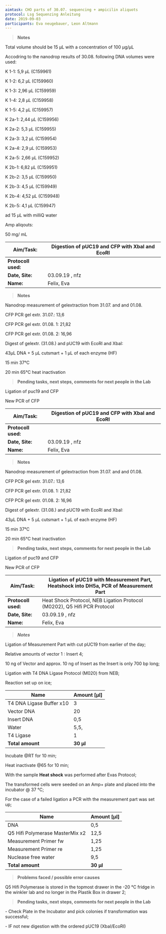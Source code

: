 ```yaml
---
aimtask: CHO parts of 30.07. sequencing + ampicilin aliquots
protocol: Lsg Sequenzing Anleitung
date: 2019-09-03 
participants: Eva neugebauer, Leon Altmann
---
```


> **Notes**



Total volume should be 15 µL with a concentration of 100 µg/µL



Accodring to the nanodrop results of 30.08. following DNA volumes were used: 



K 1-1: 5,9 µL (C159961)

K 1-2: 6,2 µL (C159960)

K 1-3: 2,96 µL (C159959)

K 1-4: 2,8 µL (C159958)

K 1-5: 4,2 µL (C159957)

K 2a-1: 2,44 µL (C159956)

K 2a-2: 5,3 µL (C159955)

K 2a-3: 3,2 µL (C159954)

K 2a-4: 2,9 µL (C159953)

K 2a-5: 2,66 µL (C159952)

K 2b-1: 6,82 µL (C159951)

K 2b-2: 3,5 µL (C159950)

K 2b-3: 4,5 µL (C159949)

K 2b-4: 4,52 µL (C159948)

K 2b-5: 4,1 µL (C159947)



ad 15 µL with milliQ water



Amp aliqouts:

50 mg/ mL



| **Aim/Task:**       | Digestion of pUC19 and CFP with Xbal and EcoRI |
| ------------------- | ---------------------------------------------- |
| **Protocoll used:** |                                                |
| **Date, Site:**     | 03.09.19 , nfz                                 |
| **Name:**           | Felix, Eva                                     |



> **Notes**

Nanodrop measurement of gelextraction from 31.07. and and 01.08. 

CFP PCR gel extr. 31.07.: 13,6

CFP PCR gel extr. 01.08. 1: 21,82

CFP PCR gel extr. 01.08. 2: 16,96



Digest of gelextr. (31.08.) and pUC19 with EcoRI and XbaI: 

43µL DNA + 5 µL cutsmart + 1 µL of each enzyme (HF)



15 min 37°C

20 min 65°C heat inactivation

> **Pending tasks, next steps, comments for next people in the Lab**





Ligation of puc19 and CFP

New PCR of CFP



| **Aim/Task:**       | Digestion of pUC19 and CFP with Xbal and EcoRI |
| ------------------- | ---------------------------------------------- |
| **Protocoll used:** |                                                |
| **Date, Site:**     | 03.09.19 , nfz                                 |
| **Name:**           | Felix, Eva                                     |



> **Notes**

Nanodrop measurement of gelextraction from 31.07. and and 01.08. 

CFP PCR gel extr. 31.07.: 13,6

CFP PCR gel extr. 01.08. 1: 21,82

CFP PCR gel extr. 01.08. 2: 16,96



Digest of gelextr. (31.08.) and pUC19 with EcoRI and XbaI: 

43µL DNA + 5 µL cutsmart + 1 µL of each enzyme (HF)



15 min 37°C

20 min 65°C heat inactivation

> **Pending tasks, next steps, comments for next people in the Lab**





Ligation of puc19 and CFP

New PCR of CFP



| **Aim/Task:**       | Ligation of pUC19 with Measurement Part, Heatshock into DH5a, PCR of Measurement Part |
| ------------------- | ------------------------------------------------------------ |
| **Protocoll used:** | Heat Shock Protocol, NEB Ligation Protocol (M0202), Q5 Hifi PCR Protocol |
| **Date, Site:**     | 03.09.19 , nfz                                               |
| **Name:**           | Felix, Eva                                                   |



> ***Notes***



Ligation of Measurement Part with cut pUC19 from earlier of the day;

Relative amounts of vector 1 : Insert 4;

10 ng of Vector and approx. 10 ng of Insert as the Insert is only 700 bp long;

Ligation with T4 DNA Ligase Protocol (M020) from NEB;

Reaction set up on ice;



| **Name**                 | **Amount [µl]** |
| ------------------------ | --------------- |
| T4 DNA Ligase Buffer x10 | 3               |
| Vector DNA               | 20              |
| Insert DNA               | 0,5             |
| Water                    | 5,5,            |
| T4 Ligase                | 1               |
| **Total amount**         | **30 µl**       |



Incubate @RT for 10 min;

Heat inactivate @65 for 10 min;



With the sample **Heat shock** was performed after Evas Protocol; 

The transformed cells were seeded on an Amp+ plate and placed into the incubator @ 37 °C;



For the case of a failed ligation a PCR with the measurement part was set up;



| **Name**                        | **Amount [µl]** |
| ------------------------------- | --------------- |
| DNA                             | 0,5             |
| Q5 Hifi Polymerase MasterMix x2 | 12,5            |
| Measurement Primer fw           | 1,25            |
| Measurement Primer re           | 1,25            |
| Nuclease free water             | 9,5             |
| **Total amount**                | **30 µl**       |

> **Problems faced / possible error causes**

 Q5 Hifi Polymerase is stored in the topmost drawer in the -20 °C fridge in the winkler lab and no longer in the Plastik Box in drawer 2;



> **Pending tasks, next steps, comments for next people in the Lab**



\- Check Plate in the Incubator and pick colonies if transformation was successful;

\- IF not new digestion with the ordered pUC19 (XbaI/EcoRI)